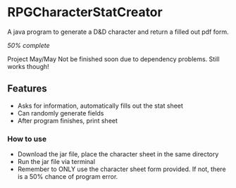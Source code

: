 # RPGCharacterStatCreator
A java program to generate a D&amp;D character and return a filled out pdf form.

_50% complete_

Project May/May Not be finished soon due to dependency problems. Still works though!

## Features

- Asks for information, automatically fills out the stat sheet
- Can randomly generate fields
- After program finishes, print sheet

### How to use

- Download the jar file, place the character sheet in the same directory
- Run the jar file via terminal
- Remember to ONLY use the character sheet form provided. If not, there is a 50% chance of program error.
